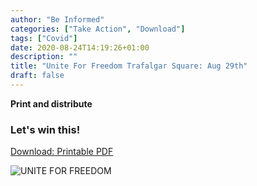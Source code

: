 ```yaml
---
author: "Be Informed"
categories: ["Take Action", "Download"]
tags: ["Covid"]
date: 2020-08-24T14:19:26+01:00
description: ""
title: "Unite For Freedom Trafalgar Square: Aug 29th"
draft: false
---
```


**Print and distribute**

### Let's win this!

[Download: Printable PDF](../ims/UniteForFreedomTrafalgarSquare.pdf)

![UNITE FOR FREEDOM](/home/kai/Dev/BeInformed/content/blog/ims/UNITE-4-FREEDOM-MASS-PROTEST-MARCH.jpg)

